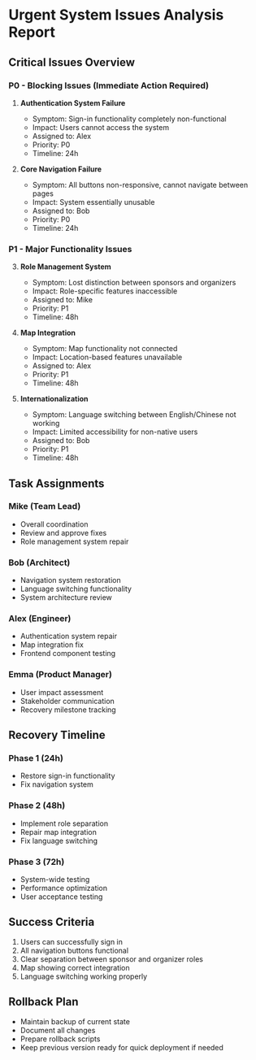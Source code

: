 # Urgent System Issues Analysis Report

## Critical Issues Overview

### P0 - Blocking Issues (Immediate Action Required)

1. **Authentication System Failure**
   - Symptom: Sign-in functionality completely non-functional
   - Impact: Users cannot access the system
   - Assigned to: Alex
   - Priority: P0
   - Timeline: 24h

2. **Core Navigation Failure**
   - Symptom: All buttons non-responsive, cannot navigate between pages
   - Impact: System essentially unusable
   - Assigned to: Bob
   - Priority: P0
   - Timeline: 24h

### P1 - Major Functionality Issues

3. **Role Management System**
   - Symptom: Lost distinction between sponsors and organizers
   - Impact: Role-specific features inaccessible
   - Assigned to: Mike
   - Priority: P1
   - Timeline: 48h

4. **Map Integration**
   - Symptom: Map functionality not connected
   - Impact: Location-based features unavailable
   - Assigned to: Alex
   - Priority: P1
   - Timeline: 48h

5. **Internationalization**
   - Symptom: Language switching between English/Chinese not working
   - Impact: Limited accessibility for non-native users
   - Assigned to: Bob
   - Priority: P1
   - Timeline: 48h

## Task Assignments

### Mike (Team Lead)
- Overall coordination
- Review and approve fixes
- Role management system repair

### Bob (Architect)
- Navigation system restoration
- Language switching functionality
- System architecture review

### Alex (Engineer)
- Authentication system repair
- Map integration fix
- Frontend component testing

### Emma (Product Manager)
- User impact assessment
- Stakeholder communication
- Recovery milestone tracking

## Recovery Timeline

### Phase 1 (24h)
- Restore sign-in functionality
- Fix navigation system

### Phase 2 (48h)
- Implement role separation
- Repair map integration
- Fix language switching

### Phase 3 (72h)
- System-wide testing
- Performance optimization
- User acceptance testing

## Success Criteria
1. Users can successfully sign in
2. All navigation buttons functional
3. Clear separation between sponsor and organizer roles
4. Map showing correct integration
5. Language switching working properly

## Rollback Plan
- Maintain backup of current state
- Document all changes
- Prepare rollback scripts
- Keep previous version ready for quick deployment if needed